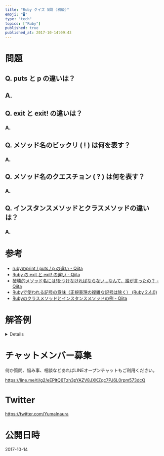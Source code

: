 ```yaml
---
title: "Ruby クイズ 5問 (初級)"
emoji: "🖥"
type: "tech"
topics: ["Ruby"]
published: true
published_at: 2017-10-14t09:43
---
```


# 問題

## Q. puts と p の違いは？

## A.

## Q. exit と exit! の違いは？

### A.

## Q. メソッド名のビックリ ( ! ) は何を表す？

### A.

## Q. メソッド名のクエスチョン ( ? ) は何を表す？

### A.


## Q. インスタンスメソッドとクラスメソッドの違いは？

### A.

# 参考

- [rubyのprint / puts / p の違い - Qiita](https://qiita.com/shoma2da/items/b2c92c6556858a4722b3)
- [Ruby の exit と exit! の違い - Qiita](https://qiita.com/siman/items/c9eb9641a6183ee23b7c)
- [破壊的メソッド名には!をつけなければならない…なんて、誰が言ったの？ - Qiita](https://qiita.com/tadsan/items/7baab2605a4d8ac1858e)
- [Rubyで使われる記号の意味（正規表現の複雑な記号は除く） (Ruby 2.4.0)](https://docs.ruby-lang.org/ja/2.4.0/doc/symref.html)
- [Rubyのクラスメソッドとインスタンスメソッドの例 - Qiita](https://qiita.com/tbpgr/items/56eb65c0ea5882abbb07)

# 解答例

<details>
 1. puts は出力用 / p はデバッグ用
 2. exit! は例外をキャッチさせない
 3. 要注意であることを示すことが多い
 4. 状態 ( true / false ) を問うために使われることが多い
 5. 状態を持つメソッドと持たないメソッド
</details>











<!-- Update From Qiita API -->

# チャットメンバー募集


何か質問、悩み事、相談などあればLINEオープンチャットもご利用ください。

https://line.me/ti/g2/eEPltQ6Tzh3pYAZV8JXKZqc7PJ6L0rpm573dcQ





# Twitter


https://twitter.com/YumaInaura


<!-- Update From Qiita API -->



# 公開日時

2017-10-14
